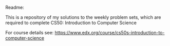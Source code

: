 Readme:

This is a repository of my solutions to the weekly problem sets, which are required to complete CS50: Introduction to Computer Science

For course details see: https://www.edx.org/course/cs50s-introduction-to-computer-science
